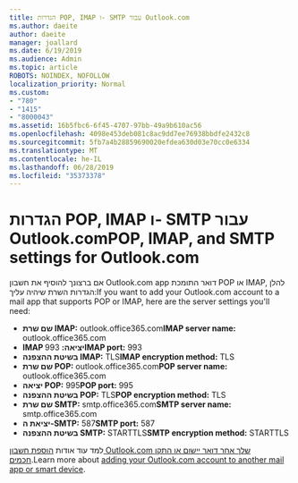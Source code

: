 ```yaml
---
title: הגדרות POP, IMAP ו- SMTP עבור Outlook.com
ms.author: daeite
author: daeite
manager: joallard
ms.date: 6/19/2019
ms.audience: Admin
ms.topic: article
ROBOTS: NOINDEX, NOFOLLOW
localization_priority: Normal
ms.custom:
- "780"
- "1415"
- "8000043"
ms.assetid: 16b5fbc6-6f45-4707-97bb-49a9b610ac56
ms.openlocfilehash: 4098e453deb081c8ac9dd7ee76938bbdfe2432c8
ms.sourcegitcommit: 5fb7a4b28859690020efdea630d03e70cc0e6334
ms.translationtype: MT
ms.contentlocale: he-IL
ms.lasthandoff: 06/28/2019
ms.locfileid: "35373378"
---
```

# <a name="pop-imap-and-smtp-settings-for-outlookcom"></a><span data-ttu-id="ef16e-102">הגדרות POP, IMAP ו- SMTP עבור Outlook.com</span><span class="sxs-lookup"><span data-stu-id="ef16e-102">POP, IMAP, and SMTP settings for Outlook.com</span></span>

<span data-ttu-id="ef16e-103">אם ברצונך להוסיף את חשבון Outlook.com app דואר התומכת POP או IMAP, להלן הגדרות השרת שיהיה עליך:</span><span class="sxs-lookup"><span data-stu-id="ef16e-103">If you want to add your Outlook.com account to a mail app that supports POP or IMAP, here are the server settings you'll need:</span></span>
  
- <span data-ttu-id="ef16e-104">**שם שרת IMAP:** outlook.office365.com</span><span class="sxs-lookup"><span data-stu-id="ef16e-104">**IMAP server name:** outlook.office365.com</span></span>
- <span data-ttu-id="ef16e-105">**IMAP יציאה:** 993</span><span class="sxs-lookup"><span data-stu-id="ef16e-105">**IMAP port:** 993</span></span>
- <span data-ttu-id="ef16e-106">**בשיטת ההצפנה IMAP:** TLS</span><span class="sxs-lookup"><span data-stu-id="ef16e-106">**IMAP encryption method:** TLS</span></span>
- <span data-ttu-id="ef16e-107">**שם שרת POP:** outlook.office365.com</span><span class="sxs-lookup"><span data-stu-id="ef16e-107">**POP server name:** outlook.office365.com</span></span>  
- <span data-ttu-id="ef16e-108">**יציאה POP:** 995</span><span class="sxs-lookup"><span data-stu-id="ef16e-108">**POP port:** 995</span></span>  
- <span data-ttu-id="ef16e-109">**בשיטת ההצפנה POP:** TLS</span><span class="sxs-lookup"><span data-stu-id="ef16e-109">**POP encryption method:** TLS</span></span>  
- <span data-ttu-id="ef16e-110">**שם שרת SMTP:** smtp.office365.com</span><span class="sxs-lookup"><span data-stu-id="ef16e-110">**SMTP server name:** smtp.office365.com</span></span>
- <span data-ttu-id="ef16e-111">**יציאת ה-SMTP:** 587</span><span class="sxs-lookup"><span data-stu-id="ef16e-111">**SMTP port:** 587</span></span>
- <span data-ttu-id="ef16e-112">**בשיטת ההצפנה SMTP:** STARTTLS</span><span class="sxs-lookup"><span data-stu-id="ef16e-112">**SMTP encryption method:** STARTTLS</span></span>

<span data-ttu-id="ef16e-113">למד עוד אודות [הוספת חשבון Outlook.com שלך אחר דואר יישום או התקן חכמים](https://support.office.com/article/73f3b178-0009-41ae-aab1-87b80fa94970).</span><span class="sxs-lookup"><span data-stu-id="ef16e-113">Learn more about [adding your Outlook.com account to another mail app or smart device](https://support.office.com/article/73f3b178-0009-41ae-aab1-87b80fa94970).</span></span>
